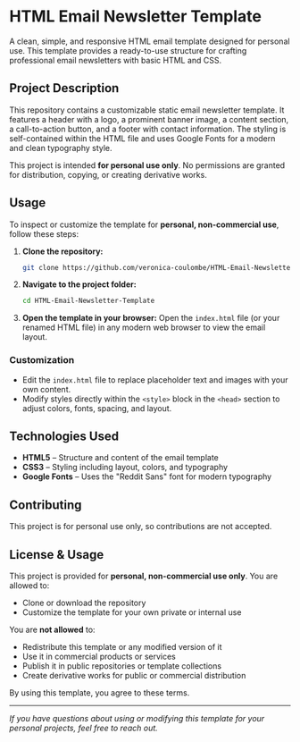 # HTML Email Newsletter Template

A clean, simple, and responsive HTML email template designed for personal use. This template provides a ready-to-use structure for crafting professional email newsletters with basic HTML and CSS.

## Project Description

This repository contains a customizable static email newsletter template. It features a header with a logo, a prominent banner image, a content section, a call-to-action button, and a footer with contact information. The styling is self-contained within the HTML file and uses Google Fonts for a modern and clean typography style.

This project is intended **for personal use only**. No permissions are granted for distribution, copying, or creating derivative works.

## Usage

To inspect or customize the template for **personal, non-commercial use**, follow these steps:

1. **Clone the repository:**
    ```sh
    git clone https://github.com/veronica-coulombe/HTML-Email-Newsletter-Template.git
    ```

2. **Navigate to the project folder:**
    ```sh
    cd HTML-Email-Newsletter-Template
    ```

3. **Open the template in your browser:**
    Open the `index.html` file (or your renamed HTML file) in any modern web browser to view the email layout.

### Customization

- Edit the `index.html` file to replace placeholder text and images with your own content.
- Modify styles directly within the `<style>` block in the `<head>` section to adjust colors, fonts, spacing, and layout.


## Technologies Used

- **HTML5** – Structure and content of the email template
- **CSS3** – Styling including layout, colors, and typography
- **Google Fonts** – Uses the "Reddit Sans" font for modern typography

## Contributing

This project is for personal use only, so contributions are not accepted.

## License & Usage

This project is provided for **personal, non-commercial use only**. You are allowed to:

- Clone or download the repository
- Customize the template for your own private or internal use

You are **not allowed** to:

- Redistribute this template or any modified version of it
- Use it in commercial products or services
- Publish it in public repositories or template collections
- Create derivative works for public or commercial distribution

By using this template, you agree to these terms.

---

*If you have questions about using or modifying this template for your personal projects, feel free to reach out.*


